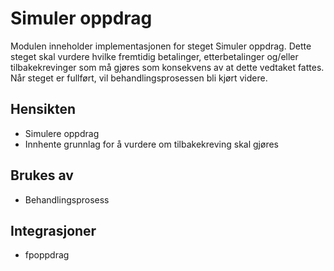 # Simuler oppdrag

Modulen inneholder implementasjonen for steget Simuler oppdrag. Dette steget skal vurdere hvilke fremtidig betalinger, etterbetalinger og/eller tilbakekrevinger som må gjøres som konsekvens av at dette vedtaket fattes. Når steget er fullført, vil behandlingsprosessen bli kjørt videre.

## Hensikten

* Simulere oppdrag
* Innhente grunnlag for å vurdere om tilbakekreving skal gjøres 

## Brukes av

* Behandlingsprosess

## Integrasjoner

* fpoppdrag

